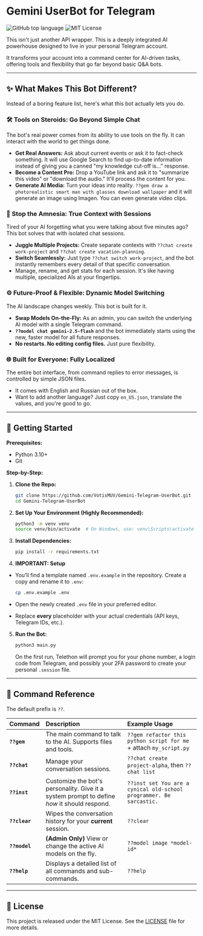 # Gemini UserBot for Telegram

![GitHub top language](https://img.shields.io/github/languages/top/VotisMUV/Gemini-Telegram-UserBot?style=for-the-badge&logo=python)
![MIT License](https://img.shields.io/github/license/VotisMUV/Gemini-Telegram-UserBot?style=for-the-badge)

This isn't just another API wrapper. This is a deeply integrated AI powerhouse designed to live in your personal Telegram account.

It transforms your account into a command center for AI-driven tasks, offering tools and flexibility that go far beyond basic Q&A bots.

---

## ✨ What Makes This Bot Different?

Instead of a boring feature list, here's what this bot actually lets you do.

### 🛠️ Tools on Steroids: Go Beyond Simple Chat
The bot's real power comes from its ability to use tools on the fly. It can interact with the world to get things done.
- **Get Real Answers:** Ask about current events or ask it to fact-check something. It will use Google Search to find up-to-date information instead of giving you a canned "my knowledge cut-off is..." response.
- **Become a Content Pro:** Drop a YouTube link and ask it to "summarize this video" or "download the audio." It'll process the content for you.
- **Generate AI Media:** Turn your ideas into reality. `??gem draw a photorealistic smart man with glasses download wallpaper` and it will generate an image using Imagen. You can even generate video clips.

### 🧠 Stop the Amnesia: True Context with Sessions
Tired of your AI forgetting what you were talking about five minutes ago? This bot solves that with isolated chat sessions.
- **Juggle Multiple Projects:** Create separate contexts with `??chat create work-project` and `??chat create vacation-planning`.
- **Switch Seamlessly:** Just type `??chat switch work-project`, and the bot instantly remembers every detail of that specific conversation.
- Manage, rename, and get stats for each session. It's like having multiple, specialized AIs at your fingertips.

### ⚙️ Future-Proof & Flexible: Dynamic Model Switching
The AI landscape changes weekly. This bot is built for it.
- **Swap Models On-the-Fly:** As an admin, you can switch the underlying AI model with a single Telegram command.
- **`??model chat gemini-2.5-flash`** and the bot immediately starts using the new, faster model for all future responses.
- **No restarts. No editing config files.** Just pure flexibility.

### 🌐 Built for Everyone: Fully Localized
The entire bot interface, from command replies to error messages, is controlled by simple JSON files.
- It comes with English and Russian out of the box.
- Want to add another language? Just copy `en_US.json`, translate the values, and you're good to go.

---

## 🚀 Getting Started

**Prerequisites:**
- Python 3.10+
- Git

**Step-by-Step:**

1.  **Clone the Repo:**
    ```bash
    git clone https://github.com/VotisMUV/Gemini-Telegram-UserBot.git
    cd Gemini-Telegram-UserBot
    ```

2.  **Set Up Your Environment (Highly Recommended):**
    ```bash
    python3 -m venv venv
    source venv/bin/activate  # On Windows, use: venv\Scripts\activate
    ```

3.  **Install Dependencies:**
    ```bash
    pip install -r requirements.txt
    ```

4.  **IMPORTANT: Setup**

* You’ll find a template named `.env.example` in the repository. Create a copy and rename it to `.env`:

  ```bash
  cp .env.example .env
  ```
* Open the newly created `.env` file in your preferred editor.
* Replace **every** placeholder with your actual credentials (API keys, Telegram IDs, etc.).

5.  **Run the Bot:**
    ```bash
    python3 main.py
    ```
    On the first run, Telethon will prompt you for your phone number, a login code from Telegram, and possibly your 2FA password to create your personal `.session` file.

---

## 📖 Command Reference

The default prefix is `??`.

| Command | Description | Example Usage |
| :--- | :--- | :--- |
| **`??gem`** | The main command to talk to the AI. Supports files and tools. | `??gem refactor this python script for me` + attach `my_script.py` |
| **`??chat`** | Manage your conversation sessions. | `??chat create project-alpha`, then `??chat list` |
| **`??inst`** | Customize the bot's personality. Give it a system prompt to define *how* it should respond. | `??inst set You are a cynical old-school programmer. Be sarcastic.` |
| **`??clear`** | Wipes the conversation history for your **current** session. | `??clear` |
| **`??model`** | **(Admin Only)** View or change the active AI models on the fly. | `??model image *model-id*` |
| **`??help`** | Displays a detailed list of all commands and sub-commands. | `??help` |


---

## 📜 License

This project is released under the MIT License. See the [LICENSE](LICENSE) file for more details.
